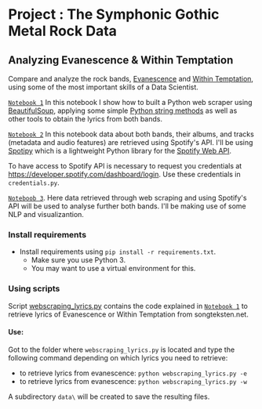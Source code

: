 # Project : The Symphonic Gothic Metal Rock Data 
## Analyzing Evanescence & Within Temptation

Compare and analyze the rock bands, [Evanescence](https://en.wikipedia.org/wiki/Evanescence) and [Within Temptation](https://en.wikipedia.org/wiki/Within_Temptation), 
using some of the most important skills of a Data Scientist.

[`Notebook 1`](https://github.com/dpbac/evanescence_and_within_temptation_in_Python/blob/master/notebook_01_webscraping_Evanescence_Within_Temptation.ipynb) In this notebook I show how 
to built a Python web scraper using [BeautifulSoup](https://www.crummy.com/software/BeautifulSoup/), applying some simple [Python string methods](https://www.w3schools.com/python/python_strings.asp) as well as other tools to obtain the lyrics from both bands.

[`Notebook 2`](https://github.com/dpbac/evanescence_and_within_temptation_in_Python/blob/master/notebook_02_retrieve_Spotify_data-Evanescence_Within_Temptation.ipynb) In this notebook 
data about both bands, their albums, and tracks (metadata and audio features) are retrieved using Spotify's API. I'll be using [Spotipy](https://spotipy.readthedocs.io/en/2.12.0/) 
which is a lightweight Python library for the [Spotify Web API](https://developer.spotify.com/documentation/web-api/). 

To have access to Spotify API is necessary to request you credentials at https://developer.spotify.com/dashboard/login. Use these credentials in `credentials.py`.

[`Noteboob 3`](https://github.com/dpbac/evanescence_and_within_temptation_in_Python/blob/master/notebook_03_some_NLP-Evanescence_Within_Temptation.ipynb). Here data retrieved through 
web scraping and using Spotify's API will be used to analyse further both bands. I'll be making use of some NLP and visualizantion.

### Install requirements
* Install requirements using `pip install -r requirements.txt`.
  * Make sure you use Python 3.
  * You may want to use a virtual environment for this.

### Using scripts

Script [webscraping_lyrics.py](https://github.com/dpbac/evanescence_and_within_temptation_in_Python/blob/master/webscraping_lyrics.py) contains the code explained in 
[`Notebook 1`](https://github.com/dpbac/evanescence_and_within_temptation_in_Python/blob/master/notebook_01_webscraping_Evanescence_Within_Temptation.ipynb) to retrieve 
lyrics of Evanescence or Within Temptation from songteksten.net.

#### Use:

Got to the folder where `webscraping_lyrics.py` is located and type the following command depending on which lyrics you need to retrieve:

- to retrieve lyrics from evanescence: `python webscraping_lyrics.py -e`
- to retrieve lyrics from evanescence: `python webscraping_lyrics.py -w`

A subdirectory `data\` will be created to save the resulting files.